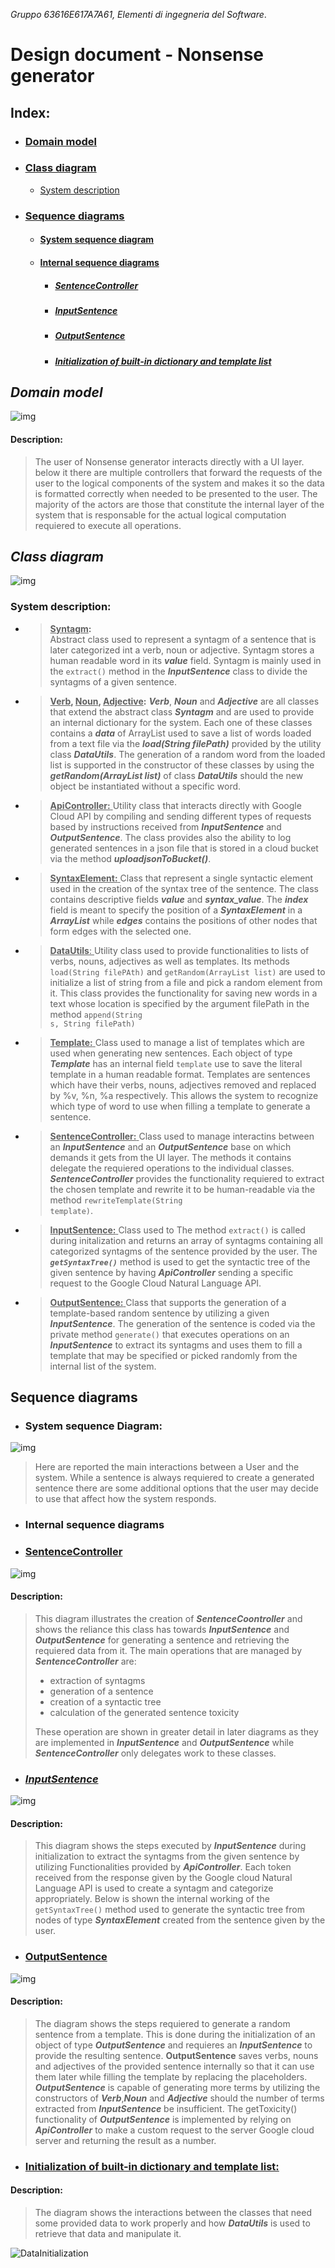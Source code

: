 *Gruppo 63616E617A7A61, Elementi di ingegneria del Software*.

# Design document - Nonsense generator

## Index: 
+ ### [<ins>Domain model</ins>](#domain-model-1)
+ ### [<ins>Class diagram</ins>](#class-diagram-1)  
    + [System description](#system-description)
+ ### [<ins>Sequence diagrams</ins>](#sequence-diagrams-1)
    + #### [System sequence diagram](#system-sequence-diagram-1)
    + #### [Internal sequence diagrams](#internal-sequence-diagrams-1)
        + ##### [SentenceController](#sentencecontroller-1)
        + ##### [InputSentence](#inputsentence-1)
        + ##### [OutputSentence](#outputsentence-1)
        + ##### [Initialization of built-in dictionary and template list](#initialization-of-built-in-dictionary-and-template-list-1)

## *Domain model*
![img](./Domain%20model/Domain%20model.png)

#### Description:   
>The user of Nonsense generator interacts directly with a UI layer. below it there are multiple controllers that forward the requests of the user to the logical components of the system and makes it so the data is formatted correctly when needed to be presented to the user.
The majority of the actors are those that constitute the internal layer of the system that is responsable for the actual logical computation requiered to execute all operations.

## *Class diagram*
![img](./Class%20Diagram/Class%20Diagram.png)

### System description:

+  > <ins>**Syntagm</ins>:**  
Abstract class used to represent a syntagm of a sentence that is later categorized int a verb, noun or adjective. Syntagm stores a human readable word in its ***value*** field.
Syntagm is mainly used in the <code>extract()</code> method in the ***InputSentence*** class to divide the syntagms of a given sentence.

+ > <ins>**Verb</ins>, <ins>Noun</ins>, <ins>Adjective</ins>:** 
***Verb***, ***Noun*** and ***Adjective*** are all classes that extend the abstract class ***Syntagm*** and are used to provide an internal dictionary for the system.
Each one of these classes contains a ***data*** of ArrayList<String> used to save a list of words loaded from a text file via the ***load(String filePath)*** provided by the utility class ***DataUtils***.
The generation of a random word from the loaded list is supported in the constructor of these classes by using the ***getRandom(ArrayList<String> list)*** of class ***DataUtils*** should the new object be instantiated without a specific word.

+ > <ins> **ApiController:** </ins>
Utility class that interacts directly with Google Cloud API by compiling and sending different types of requests based by instructions received from ***InputSentence*** and ***OutputSentence***.
The class provides also the ability to log generated sentences in a json file that is stored in a cloud bucket via the method ***uploadjsonToBucket()***. 

+ > <ins> **SyntaxElement:** </ins>
Class that represent a single syntactic element used in the creation of the syntax tree of the sentence. The class contains descriptive fields ***value*** and ***syntax_value***. The ***index*** field is meant to specify the position of a ***SyntaxElement*** in a ***ArrayList<SyntaxElement>*** while ***edges*** contains the positions of other nodes that form edges with the selected one.

+ > <ins> **DataUtils**: </ins>
Utility class used to provide functionalities to lists of verbs, nouns, adjectives as well as templates. Its methods <code>load(String filePAth)</code> and <code>getRandom(ArrayList<String> list)</code> are used to initialize a list of string from a file and pick a random element from it. This class provides the functionality for saving new words in a text whose location is specified by the argument filePath in the method <code>append(String s, String filePath)</code>

+ > <ins> **Template:** </ins>
Class used to manage a list of templates which are used when generating new sentences. Each object of type ***Template*** has an internal field <code>template</code> use to save the literal template in a human readable format.
Templates are sentences which have their verbs, nouns, adjectives removed and replaced by %v, %n, %a respectively. This allows the system to recognize which type of word to use when filling a template to generate a sentence.

+ > <ins> **SentenceController:** </ins>
Class used to manage interactins between an ***InputSentence*** and an ***OutputSentence*** base on which demands it gets from the UI layer.
The methods it contains delegate the requiered operations to the individual classes.  
***SentenceController*** provides the functionality requiered to extract the chosen template and rewrite it to be human-readable via the method <code>rewriteTemplate(String template)</code>.

+ > <ins> **InputSentence:** </ins>
Class used to 
The method <code>extract()</code> is called during initalization and returns an array of syntagms containing all categorized syntagms of the sentence provided by the user.
The <code>***getSyntaxTree()***</code> method is used to get the syntactic tree of the given sentence by having ***ApiController*** sending a specific request to the Google Cloud Natural Language API.

+ > <ins> **OutputSentence:** </ins>
Class that supports the generation of a template-based random sentence by utilizing a given ***InputSentence***.
The generation of the sentence is coded via the private method <code>generate()</code> that executes operations on an ***InputSentence*** to extract its syntagms and uses them to fill a template that may be specified or picked randomly from the internal list of the system.  

## **Sequence diagrams**

+ ### System sequence Diagram:
![img](./Sequence%20diagrams/Diagrams/SystemSequenceDiagram.png)

> Here are reported the main interactions between a User and the system. While a sentence is always requiered to create a generated sentence there are some additional options that the user may decide to use that affect how the system responds.

+ ### Internal sequence diagrams

+ ### <ins>**SentenceController**</ins>
![img](./Sequence%20diagrams/Diagrams/SentenceController.png) 

#### Description: 

> This diagram illustrates the creation of ***SentenceCoontroller*** and shows the reliance this class has towards ***InputSentence*** and ***OutputSentence*** for generating a sentence and retrieving the requiered data from it. The main operations that are managed by ***SentenceController*** are:
> + extraction of syntagms
> + generation of a sentence
> + creation of a syntactic tree
> + calculation of the generated sentence toxicity  
> 
> These operation are shown in greater detail in later diagrams as they are implemented in ***InputSentence*** and ***OutputSentence*** while ***SentenceController*** only delegates work to these classes.


+ ### <ins>**InputSentence*</ins>*
![img](./Sequence%20diagrams/Diagrams/InputSentence.png)

#### Description: 

> This diagram shows the steps executed by ***InputSentence*** during initialization to extract the syntagms from the given sentence by utilizing Functionalities provided by ***ApiController***. Each token received from the response given by the Google cloud Natural Language API is used to create a syntagm and categorize appropriately.
Below is shown the internal working of the <code>getSyntaxTree()</code> method used to generate the syntactic tree from nodes of type ***SyntaxElement*** created from the sentence given by the user. 

+ ### <ins>**OutputSentence**</ins>
![img](./Sequence%20diagrams/Diagrams/OutputSentence.png) 

#### Description: 

> The diagram shows the steps requiered to generate a random sentence from a template. This is done during the initialization of an object of type ***OutputSentence*** and requieres an ***InputSentence*** to provide the resulting sentence. **OutputSentence** saves verbs, nouns and adjectives of the provided sentence internally so that it can use them later while filling the template by replacing the placeholders.
***OutputSentence*** is capable of generating more terms by utilizing the constructors of ***Verb***,***Noun*** and ***Adjective*** should the number of terms extracted from ***InputSentence*** be insufficient. 
The getToxicity() functionality of ***OutputSentence*** is implemented by relying on ***ApiController*** to make a custom request to the server Google cloud server and returning the result as a number.

+ ### <ins>**Initialization of built-in dictionary and template list:**</ins>
#### Description: 
> The diagram shows the interactions between the classes that need some provided data to work properly and how ***DataUtils*** is used to retrieve that data and manipulate it.

![DataInitialization](./Sequence%20diagrams/Diagrams/DataInitialization.png)
